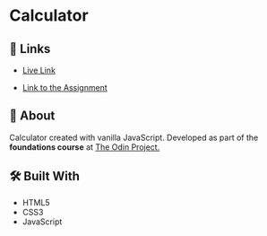 # Calculator

## 🔗 Links

- [Live Link](https://alejandroxvii.github.io/calculator/)

- [Link to the Assignment](https://www.theodinproject.com/lessons/foundations-calculator)

## 📝 About

Calculator created with vanilla JavaScript. Developed as part of the **foundations course** at [The Odin Project.](https://www.theodinproject.com/)

## 🛠️ Built With

- HTML5 
- CSS3
- JavaScript

